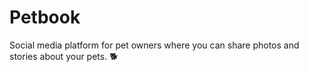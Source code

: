 # Petbook
Social media platform for pet owners where you can share photos and stories about your pets. :dog2:
